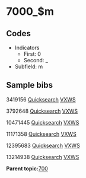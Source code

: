 # 7000\_$m

## Codes

-   Indicators
    -   First: 0
    -   Second: \_
-   Subfield: m

## Sample bibs

3419156 [Quicksearch](https://search.library.yale.edu/catalog/3419156) [VXWS](http://prodorbis.library.yale.edu:7014/vxws/GetHoldingsService?bibId=3419156)

3792648 [Quicksearch](https://search.library.yale.edu/catalog/3792648) [VXWS](http://prodorbis.library.yale.edu:7014/vxws/GetHoldingsService?bibId=3792648)

10471445 [Quicksearch](https://search.library.yale.edu/catalog/10471445) [VXWS](http://prodorbis.library.yale.edu:7014/vxws/GetHoldingsService?bibId=10471445)

11171358 [Quicksearch](https://search.library.yale.edu/catalog/11171358) [VXWS](http://prodorbis.library.yale.edu:7014/vxws/GetHoldingsService?bibId=11171358)

12395683 [Quicksearch](https://search.library.yale.edu/catalog/12395683) [VXWS](http://prodorbis.library.yale.edu:7014/vxws/GetHoldingsService?bibId=12395683)

13214938 [Quicksearch](https://search.library.yale.edu/catalog/13214938) [VXWS](http://prodorbis.library.yale.edu:7014/vxws/GetHoldingsService?bibId=13214938)

**Parent topic:**[700](../../tags/700/700.md)

